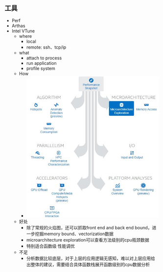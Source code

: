 ## 工具
- Perf
- Arthas
- Intel VTune
    - where
        - local
        - remote: ssh、tcp/ip
    - what
        - attach to process
        - run application
        - profile system
    - How
        - ![](attachments/20240531111219.jpg)
    - 好处
        - 除了常规的火焰图，还可以抓取front end and back end bound，进一步挖掘memory bound、vectorization数据
        - microarchitecture exploration可以查看方法级别的cpu瓶颈数据
        - 特别适合函数级 性能调优
    - 不足
        - 分析数据比较底层，对于上层的应用逻辑无感知，难以对上层应用给出整体的建议，需要结合具体函数栈展开函数级别的cpu数据分析